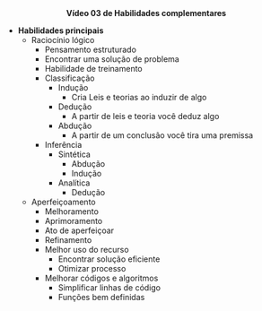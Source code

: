 <center><b>Vídeo 03 de Habilidades complementares</b></center> 

- **Habilidades principais**
  - Raciocínio lógico
    - Pensamento estruturado
    - Encontrar uma solução de problema
    - Habilidade de treinamento
    - Classificação 
      - Indução
        - Cria Leis e teorias ao induzir de algo
      - Dedução
        - A partir de leis e teoria você deduz algo
      - Abdução
        - A partir de um conclusão você tira uma premissa 
    - Inferência
      - Sintética
        - Abdução 
        - Indução
      - Analítica
        - Dedução
  - Aperfeiçoamento
    - Melhoramento
    - Aprimoramento
    - Ato de aperfeiçoar
    - Refinamento
    - Melhor uso do recurso
      - Encontrar solução eficiente
      - Otimizar processo
    - Melhorar códigos e algoritmos
      - Simplificar linhas de código
      - Funções bem definidas